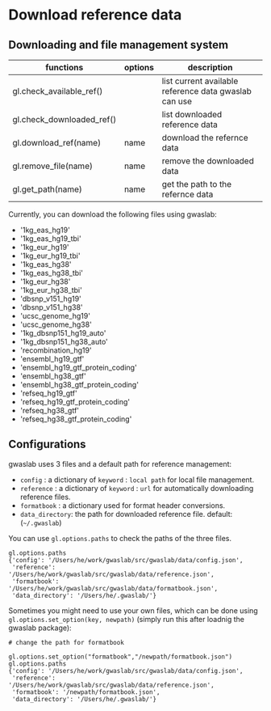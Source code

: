 # Download reference data

## Downloading and file management system

|functions|options|description|
|-|-|-|
|gl.check_available_ref()|| list current available reference data gwaslab can use |
|gl.check_downloaded_ref()||list downloaded reference data |
|gl.download_ref(name)|name|download the refernce data|
|gl.remove_file(name)|name|remove the downloaded data|
|gl.get_path(name)|name|get the path to the refernce data|

Currently, you can download the following files using gwaslab:

- '1kg_eas_hg19'
- '1kg_eas_hg19_tbi'
- '1kg_eur_hg19'
- '1kg_eur_hg19_tbi'
- '1kg_eas_hg38'
- '1kg_eas_hg38_tbi'
- '1kg_eur_hg38'
- '1kg_eur_hg38_tbi'
- 'dbsnp_v151_hg19'
- 'dbsnp_v151_hg38'
- 'ucsc_genome_hg19'
- 'ucsc_genome_hg38'
- '1kg_dbsnp151_hg19_auto'
- '1kg_dbsnp151_hg38_auto'
- 'recombination_hg19'
- 'ensembl_hg19_gtf'
- 'ensembl_hg19_gtf_protein_coding'
- 'ensembl_hg38_gtf'
- 'ensembl_hg38_gtf_protein_coding'
- 'refseq_hg19_gtf'
- 'refseq_hg19_gtf_protein_coding'
- 'refseq_hg38_gtf'
- 'refseq_hg38_gtf_protein_coding'

## Configurations

gwaslab uses 3 files and a default path for reference management:

- `config` : a dictionary of `keyword` : `local path` for local file management. 
- `reference` : a dictionary of `keyword` : `url` for automatically downloading reference files.
- `formatbook` : a dictionary used for format header conversions. 
- `data_directory`: the path for downloaded reference file. default: (`~/.gwaslab`)

You can use `gl.options.paths` to check the paths of the three files.

```
gl.options.paths
{'config': '/Users/he/work/gwaslab/src/gwaslab/data/config.json',
 'reference': '/Users/he/work/gwaslab/src/gwaslab/data/reference.json',
 'formatbook': '/Users/he/work/gwaslab/src/gwaslab/data/formatbook.json',
 'data_directory': '/Users/he/.gwaslab/'}
```


Sometimes you might need to use your own files, which can be done using `gl.options.set_option(key, newpath)` (simply run this after loadnig the gwaslab package):

```
# change the path for formatbook

gl.options.set_option("formatbook","/newpath/formatbook.json")
gl.options.paths
{'config': '/Users/he/work/gwaslab/src/gwaslab/data/config.json',
 'reference': '/Users/he/work/gwaslab/src/gwaslab/data/reference.json',
 'formatbook': '/newpath/formatbook.json',
 'data_directory': '/Users/he/.gwaslab/'}
```
 



